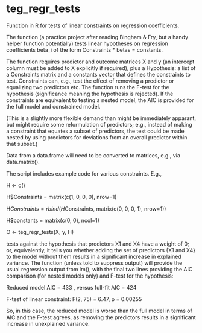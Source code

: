 # teg_regr_tests
Function in R for tests of linear constraints on regression coefficients.

The function (a practice project after reading Bingham & Fry, but a handy helper function potentially) tests linear hypotheses on regression coefficients beta_i of the form Constraints * betas = constants.

The function requires predictor and outcome matrices X and y (an intercept column must be added to X explicitly if required), plus a Hypothesis: a list of a Constraints matrix and a constants vector that defines the constraints to test. Constraints can, e.g., test the effect of removing a predictor or equalizing two predictors etc. The function runs the F-test for the hypothesis (significance meaning the hypothesis is rejected). If the constraints are equivalent to testing a nested model, the AIC is provided for the full model and constrained model.

(This is a slightly more flexible demand than might be immediately apparant, but might require some reformulation of predictors; e.g., instead of making a constraint that equates a subset of predictors, the test could be made nested by using predictors for deviations from an overall predictor within that subset.)

Data from a data.frame will need to be converted to matrices, e.g., via data.matrix().

The script includes example code for various constraints. E.g.,

H <- c()

H$Constraints = matrix(c(1, 0, 0, 0), nrow=1)

H$Constraints = rbind(H$Constraints, matrix(c(0, 0, 0, 1), nrow=1))

H$constants = matrix(c(0, 0), ncol=1)

O <- teg_regr_tests(X, y, H)

tests against the hypothesis that predictors X1 and X4 have a weight of 0; or, equivalently, it tells you whether adding the set of predictors {X1 and X4} to the model without them results in a significant increase in explained variance. The function (unless told to suppress output) will provide the usual regression output from lm(), with the final two lines providing the AIC comparison (for nested models only) and F-test for the hypothesis:

Reduced model AIC =  433 , versus full-fit AIC =  424 

F-test of linear constraint: F(2, 75) = 6.47, p = 0.00255

So, in this case, the reduced model is worse than the full model in terms of AIC and the F-test agrees, as removing the predictors results in a significant increase in unexplained variance.
